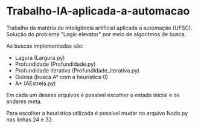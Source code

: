 # Trabalho-IA-aplicada-a-automacao
Trabalho da matéria de inteligência artificial aplicada a automação (UFSC). Solução do problema "Logic elevator" por meio de algoritmos de busca.

As buscas implementadas são:
  - Lagura (Largura.py)
  - Profundidade (Profundidade.py)
  - Profundidade iterativa (Profundidade_iterativa.py)
  - Gulosa (busca A* com a heurística 0)
  - A* (AEstrela.py)
  
Em cada um desses arquivos é possível escolher o estado inicial e os andares meta.

Para escolher a heurística utilizada é possível mudar no arquivo Nodo.py nas linhas 24 e 32.
